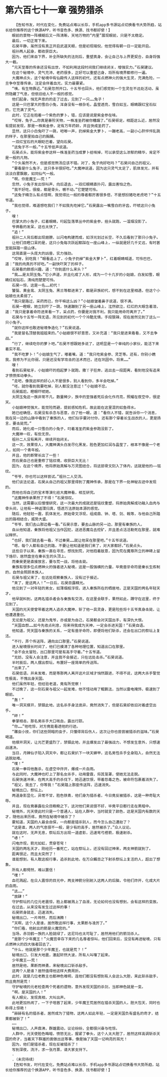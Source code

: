 # 第六百七十一章 强势猎杀
        【告知书友，时代在变化，免费站点难以长存，手机app多书源站点切换看书大势所趋，站长给你推荐的这个换源APP，听书音色多、换源、找书都好使！】
       眼前的景物一阵模糊后又一阵清晰，天地万物的“内里”展现眼前，只是不太稳定。
       最后，一切正常下来。
       石昊平静，虽然没有真正开启武道天眼，但是初现端倪，他觉得有朝一日一定能开启。
       祖孙两人起身，都收获巨大。
       因为，他们来自下界，补全所缺失的法则后，重塑真身，会让自己与上界更契合，自身将强大一截。
       “元天至尊的传承还没有出世，不如利用这段时间我们继续闭关，增强实力。”石昊建议。
       在这个秘境中，灵气充沛，老药很多，正好可以重塑己身，将所有境界都修行一遍。
       大魔神点头，这个秘境中有仙殿传人这样的初代，还有点燃神火的强大生灵，充满危险，一旦争夺至尊传承，注定会伴着血光，实力最要紧。
       “咦，有生物靠近。”石昊忽然开口，十五爷也回头，他们感觉到一个生灵在不远处活动，虽然隐藏了气息，但依旧给人不一般的感觉。
       他们起身，悄无声息的的走了过去，见到了一只……兔子！
       这是一只巴掌大的雪白小兔，浑身没有一根杂毛，晶莹透亮，雪白如玉，眼睛跟红宝石似的，它充满了灵气。
       此时，它正在抱着一个紫色的萝卜，错，应该是说是紫金参在啃。
       “哎呀，兔子……你真是暴殄天物，一株准圣药被你糟蹋了。”石昊顿足，相距这么近，居然没有提前发现，那是一株紫金参，足有万年药龄，并且快成圣药了。
       显然，这只小白兔吓了一跳，吧唧一声，扔掉紫金大萝卜，一蹦老高，一副小心肝怦怦乱跳的样子，在那里拍自己的胸脯。
       一双红宝石的大眼眨巴着，望向石昊。
       “这兔子不一般。”十五爷低声说道。
       石昊点头，能将紫金参这样一株准圣药当成萝卜给啃掉，可以承受这么浓郁的精华，肯定不是一般的凡物。
       “个头虽然不大，但是感觉熬汤应该不错。对了，兔子肉好吃吗？”石昊问自己的祖父。
       “要看是什么兔子，这只多半很好吃。”大魔神说道，因为这只灵气太足了，肌体发光，并有淡淡白雾飘散，如同仙气一般。
       “啊，你是魔王——荒！”
       忽然，小兔子发出惊叫声，向后退去，一双红眼睛直扑闪，露出害怕之色。
       “我不好吃，很瘦，都是骨头，嚼不动。”它楚楚可怜。
       “这兔子精怎么有点怪啊，我觉得比一般的尊者都厉害很多倍，不是想扮猪吃老虎吧？”十五爷道。
       “我也觉得，难道想吃我们？不如我先吃掉它。”石昊露出一嘴雪白的牙齿，吓唬这只小兔子。
       嗖！
       巴掌大的小兔子，红着眼睛，叼起坠落草丛中的紫金参，扭头就跑，一溜烟没影了。
       爷俩看的发呆，这也太快了。
       “追！”
       祖孙二人背后都出现翅膀，以闪电构建而成，如浮光划过长空，不久后看到了那只小兔子。
       让他们目瞪口呆的是，这只小兔每次跃起都踩在一座山峰上，一纵就是好几千丈远，有时甚至能踩踏一座山体。
       这简直是一头庞大的凶兽，实力强劲。
       “哎呀，别吃我！”眼看追上了，小兔子扔掉“紫金大萝卜”，红着眼睛喊道，可怜巴巴，道：“我的肉真的不好吃。”一副快吓哭了的样子。
       石昊看的颇感兴趣，道：“你到底什么来头？”
       “我……是太阴玉兔。”它小声道，并且化成了人形，成为一个十几岁的小姑娘，白发如雪，眼睛红如钻石，清纯而楚楚可怜。
       石昊一惊，这是一名……初代！
       饕餮、黄金鸾、太阴玉兔、黑兰等都进来了，都是异族初代，想不到在这里相遇，但这个小姑娘也太柔弱了。
       “我只是路过，采药而已，你干嘛这么凶？”小姑娘皱着鼻子说道，很不满。
       石昊一瞪眼，她立刻吓了一跳，快速蹦到了另一座山峰上，泫然欲泣，红红的大眼含着泪，道：“我只是拿着命符进来看一下，采点药，你要是对我不利，我只能用命符离开了。”
       石昊与十五爷一阵无语，所见到的初代一个个冷酷无情，手段狠辣，现在居然见到了这么一只小兔子。
       “就你这样也敢进秘境争造化？”石昊说道。
       “我是冒名顶替我姐姐来的。”小姑娘很不好意思，又补充道：“我只是进来看看，又不去争战。”
       “行了，继续吃你的萝卜吧。”石昊不想跟她多说了，这明显是一个单纯的小家伙，能活下来着实不易。
       “我不吃萝卜！”小姑娘生气了，嘟着嘴，道：“我只吃紫金参、灵芝等。还有，你别小瞧我，我修为不比你弱，只是还没有学攻击的法术而已，还在巩固中。将来……”
       嗖！
       看到石昊呲牙，小姑娘吓的抱起萝卜就跑，撒丫子狂奔，逃出去一段距离，看到他没有追来才愤愤挥动拳头。
       “走吧，像我这样的好心人不是很多，别人看到你，多半会吃掉。”
       “呸，就你看到我要吃掉，别人都没注意过！”小姑娘不忿。
       石昊尴尬，瞪眼吓唬她。
       太阴玉兔这一族非常不凡，数量稀少，族中的至强者死后会化作月亮，照耀在夜空中，很逆天。
       小姑娘神觉强大，能觉险而避，提前感知危机，故此能在这里混的如鱼得水。
       她已经确信，石昊没有杀念与恶意，白了他一眼，道：“看你人不错，就告诉你一个消息，我在另一边的山脉中看到了秦族的人，他们似乎要对付你，还有那个穿着长生战衣的人，更是扬言，要击毙荒。”
       而后，她化成一只雪白的小兔子，叼着准圣药紫金参跑没影了。
       大魔神一叹，有些无奈。
       祖孙二人没有离开，继续开始闭关。
       这一次，效果惊人，大魔神满头白发尽化黑发，脸色更加红润与晶莹了，根本不像是一个老人，如同一个青年般。
       并且，他的断臂长出了一些！
       而石昊自己也是重修了铭纹境，收获巨大无比！
       因为，在这个境界，他将原始真解与万灵图结合，将这部骨文刻入了体内，这就是他的——铭纹。
       “爷爷，你也可以这样尝试。”祖孙二人交流。
       他们谈法论道，石昊从自己的祖父那里得到了魔神传承，那是在下界一处神秘古迹中发现的。
       而他也将自己的宝术等演化给大魔神看，相互研究。
       “这魔神传承果然了不得！”石昊惊叹。
       当然，这需要以后慢慢研究，这一次最大的成就还是铭纹重塑，将原始真解成功融入血肉与骨头间，让他有一种返璞归真，悟透万法原始本源的感觉。
       随后，他轻轻一震，肌体发光，原始骨文浮现，组成鼎、钟、塔、剑、戟等，与他自己所踏出的路相结合，威势大盛。
       “爷爷，我们去山那边看一看。”石昊示意，要去山脉的另一边，那里有秦族的人。
       自从他知道，秦族将他祖父当作囚犯，送进恶魔岛去挖矿，并且差点活活勒死在那里，就难以释怀。
       “也好，我们就去看一看，不过秦昊……就让他呆在那里吧。”十五爷说道。
       “嗯，每个人都有自己的路，不要让他知道是我们来了，对大家都好。”石昊点头。
       这些日子以来，秦族一直在寻觅，想找到荒，对他抱着敌意，因为荒在魔尊所立的神碑上留下烙印，居然盘坐在秦长生的头顶上。
       而秦昊更是直接放言，要与荒一战，将他击毙。
       秦族有很多位点燃神火的强者进入秘境，这是一股强横的力量，毕竟兽牙命符是秦长生炼制的，自然会照顾本族人。
       石昊与祖父来了，在远处观察秦族人，没有过于接近。
       “来了，是这两人！”一日后，石昊目露精光。
       他见到了一对年轻的男女，如薄烟般浮现，进入秦族所在的栖居地，正是天国的两名年轻天才。
       他早就料到，这两名猎杀者会与秦族有交流，在这里会联手，果然如此，蹲守在这里，终于见到了。
       天国的光天使曾带着这两人追杀大魔神，斩了他一具灵身，更是险些将十五爷真身击毙，让他遭遇重创。
       无论是为祖父，还是为鬼爷，亦或是为自己，石昊都会对天国出手，有深仇大恨。
       “天国血祭……如今先收点利息，将来待我成为天神，一定会杀进天国！”石昊自语。
       他知道，凭天国与秦族的关系，一定有兽牙命符，即便将他们斩杀，还会在出口的祭坛上复活。
       “不行，弄个传送阵，通向出口那里。”石昊说道。
       进入秘境很长时间了，他们已摸清了各种地理位置，知道出口在那里。
       “会不会太冒险，出口那里可是有高手守着。”十五爷道。
       “无妨，没有人会注意，并且我不会接近，只在远处击杀。”石昊说道。
       半时辰后，两人摆出祭坛，布置好一座简单的传送阵。
       “出来了。”
       石昊低语，并未发难，而是等那两人离开这片区域才悄然跟进，不得不说，这两大杀手警觉性极高，不愧出身天国。
       他们虽然年轻，但经验老道，竟有所觉察！
       不过晚了，这一刻石昊与祖父一起发难，他不惜动用了鲲鹏法，当然以雷电掩饰，极速到了眼前。
       “轰！”
       唯一洞天撑开，禁锢此地，这名杀手身法诡异，竟然消失了，但是石昊却依旧对着虚空出手。
       “砰！”
       拳掌相击，那名男杀手大口咳血，露出行踪。
       “你……”他吃惊，对方竟能看透他的行迹。
       “雕虫小技，你们这些阴暗的虫子，只懂得背后伤人，这次让你也尝尝被猎杀的滋味。”石昊喝道。
       他撑开洞天，让光芒更盛烈了，禁锢此地，并且爆发出了最强战力，不想发生意外，只想速战速决。
       当日，月婵仙子陷入洞天中，都让石昊扒下一块天蝉甲，这名男性杀手全身陷入，自然无法逃脱劫难。
       “噗！”
       石昊一拳将他轰杀，在虚空中炸开，爆成一片血雨。
       与此同时，大魔神也盯上了那名女杀手，动用雷霆，将其笼罩，使她无法走脱。
       石昊快速冲来，在两大高手的杀伐下，她迅速饮恨，带着怨毒之色，被命符包裹着消失了。
       “祖父，我去了，你等我！”石昊踏上那座传送阵，迅速消失。
       秘境出口，祭坛上。
       两道身影显化，异常不甘，脸色铁青，他们身为猎杀者，今日竟反被猎杀，这是一种奇耻大辱。
       并且，现在竟暴露在众目睽睽之下，这对他们来说很不好，毕竟平日都行走在黑暗中。
       秘境外，光天使此时只是一个普通人，站在人群中，当时就变了颜色，这是天国内有数的天才，随他出来历练，竟然在秘境中被杀了？
       要知道，天国的人最会自保，一向都是猎杀别人，而今怎么自己遭劫了？
       “这是谁，两人的气息很不一般，是少有的高手，居然被杀了。”众人议论。
       就在这时，无声无息，祭坛后方出现一道虚影，迅速弯弓搭箭，极速射杀。
       “哧！”
       闪电炸现，箭光如虹，贯穿苍穹！
       天国的两名天才，刚经历一番死亡，站在祭坛上，还没有回过神来，两支神箭就到了。
       距离很近，而且太突然了！
       谁能想到，有人敢这般行事，追杀到此地，在万众瞩目之下射杀祭坛上复活的人，超出了想象。
       所有人都愕然，难以置信！
       “噗！”
       血花溅起，在众人震惊的目光中，两支神箭分别射入这两人的后脑，令他们炸开，化成大片的血雨。
       “这……”
       “放肆！”
       守护祭坛的几位元老震惊，脸上都被溅上了血液，无论如何也没有想到，会有这样的变故。
       在过去，从来没有发生过这样的事！
       石昊转身就走，迅速消失。
       秘境出口，一片哗然，而后沸腾！
       “天啊，这个人是谁，居然敢这样行事，太果断与凌厉了。”
       “你们看，他射出的箭是火魔宫的。”
       当场，赤羽鹤一族的人脸就绿了，这尼玛也太可耻了，居然用他们的箭羽杀人。
       “是那个少年魔王！”火魔宫幸存下来的几名尊者惊叫，他们回来后，没没有再进秘境，只有点燃神火的四大强者回去了。
       “什么，他就是那个少年魔王，也就是荒？！”
       秘境出口，引发大地震，激起轩然大波，所有人叫嚷了起来。
       少年魔王——荒！
       居然是他，果断而神勇，来秘境出口斩杀敌手。
       这两个人是谁？居然值得他这样大费周折。
       此时，就是几位老教主也都神色难明，连他们都没有想到有人会这么大胆，来此斩杀敌手，而且竟然是荒！
       守护秘境的元老检查两个死者的遗物，意外发现天国的杀剑，当即神色就是一变。
       “啊，是天国的人！”
       有人眼尖，发现真相，大叫出声。
       此地更加热闹了，一下子喧嚣了起来，少年魔王荒居然在猎杀天国的人，胆大包天，同时也称得上惊艳！
       “赫赫有名的猎杀者，居然成为了猎物，这两人如此年轻，一定是天国负有盛名的奇才，结果都被斩了！”
       ……
       秘境出口，人声鼎沸，群雄震动，议论纷纷，全都很兴奋与吃惊。
       人群中，光天使脸色晦暗，愤怒无比，握紧了拳头，这个人太大胆了，居然这样高调斩杀天国的奇才，当着天下群雄的面做出这等事，像是抽了天国一记响亮的耳光！
       因为，他们是猎杀者，现在反被猎杀了！
       写到深夜，流汗，求一张月票，请大家支持下。
       .
       .（未完待续）
       【告知书友，时代在变化，免费站点难以长存，手机app多书源站点切换看书大势所趋，站长给你推荐的这个换源APP，听书音色多、换源、找书都好使！】